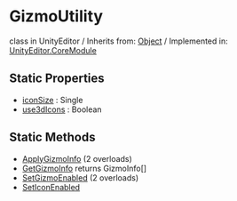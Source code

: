 # GizmoUtility
class in UnityEditor
 / Inherits from: <a href="https://docs.unity3d.com/6000.0/Documentation/ScriptReference/Object.html">Object</a> / Implemented in: <a href="https://docs.unity3d.com/6000.0/Documentation/ScriptReference/UnityEditor.CoreModule.html">UnityEditor.CoreModule</a>

## Static Properties
- <a href="https://docs.unity3d.com/6000.0/Documentation/ScriptReference/GizmoUtility-iconSize.html">iconSize</a> : Single
- <a href="https://docs.unity3d.com/6000.0/Documentation/ScriptReference/GizmoUtility-use3dIcons.html">use3dIcons</a> : Boolean

## Static Methods
- <a href="https://docs.unity3d.com/6000.0/Documentation/ScriptReference/GizmoUtility.ApplyGizmoInfo.html">ApplyGizmoInfo</a> (2 overloads)
- <a href="https://docs.unity3d.com/6000.0/Documentation/ScriptReference/GizmoUtility.GetGizmoInfo.html">GetGizmoInfo</a> returns GizmoInfo[]
- <a href="https://docs.unity3d.com/6000.0/Documentation/ScriptReference/GizmoUtility.SetGizmoEnabled.html">SetGizmoEnabled</a> (2 overloads)
- <a href="https://docs.unity3d.com/6000.0/Documentation/ScriptReference/GizmoUtility.SetIconEnabled.html">SetIconEnabled</a>

